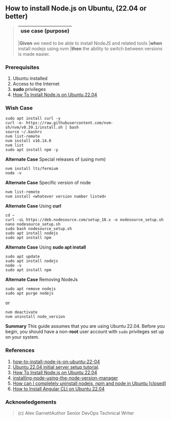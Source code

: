 ## How to install Node.js on Ubuntu, (22.04 or better)

> | use case (purpose) |
> | ------------------ |
>
>
> |**Given** we need to be able to install NodeJS and related tools
> |**when** install nodejs using nvm
> |**then** the ability to switch between versions is made easier.

### Prerequisites

1. Ubuntu installed
2. Access to the Internet
3. **sudo** privileges
4. [How To Install Node.js on Ubuntu 22.04](https://www.digitalocean.com/community/tutorials/how-to-install-node-js-on-ubuntu-22-04)

### Wish Case

    sudo apt install curl -y
    curl -o- https://raw.githubusercontent.com/nvm-sh/nvm/v0.39.1/install.sh | bash
    source ~/.bashrc
    nvm list-remote
    nvm install v16.14.0
    nvm list
    sudo apt install npm -y

**Alternate Case**
Special releases of (using nvm)

    nvm install lts/fermium
    node -v

**Alternate Case**
Specific version of node

    nvm list-remote
    nvm install <whatever version number listed>

**Alternate Case**
Using **curl**

    cd ~
    curl -sL https://deb.nodesource.com/setup_18.x -o nodesource_setup.sh
    nano nodesource_setup.sh
    sudo bash nodesource_setup.sh
    sudo apt install nodejs
    sudo apt install npm

**Alternate Case**
Using **sudo apt install**

    sudo apt update
    sudo apt install nodejs
    node -v
    sudo apt install npm

**Alternate Case**
Removing NodeJs

    sudo apt remove nodejs
    sudo apt purge nodejs

or

    nvm deactivate
    nvm uninstall node_version

**Summary**
This guide assumes that you are using Ubuntu 22.04. Before you begin, you should have a non-**root** user account with `sudo` privileges set up on your system.

### References

1. [how-to-install-node-js-on-ubuntu-22-04](https://www.digitalocean.com/community/tutorials/how-to-install-node-js-on-ubuntu-22-04#option-3-installing-node-using-the-node-version-manager)
2. [Ubuntu 22.04 initial server setup tutorial](https://www.digitalocean.com/community/tutorials/initial-server-setup-with-ubuntu-22-04).
3. [How To Install Node.js on Ubuntu 22.04](https://www.digitalocean.com/community/tutorials/how-to-install-node-js-on-ubuntu-22-04)
4. [installing-node-using-the-node-version-manager](https://www.digitalocean.com/community/tutorials/how-to-install-node-js-on-ubuntu-22-04#option-3-installing-node-using-the-node-version-manager)
5. [How can I completely uninstall nodejs, npm and node in Ubuntu [closed]](https://stackoverflow.com/questions/32426601/how-can-i-completely-uninstall-nodejs-npm-and-node-in-ubuntu)
6. [How to Install Angular CLI on Ubuntu 22.04](https://tecadmin.net/how-to-install-angular-cli-on-ubuntu-22-04/)

### Acknowledgements

> (c) Alex GarnettAuthor
> Senior DevOps Technical Writer
